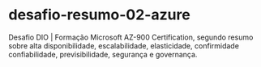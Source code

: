 # desafio-resumo-02-azure
Desafio DIO | Formação Microsoft AZ-900 Certification, segundo resumo sobre alta disponibilidade, escalabilidade, elasticidade, confirmidade confiabilidade, previsibilidade, segurança e governança.
